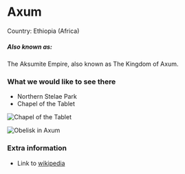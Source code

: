# Axum

Country: Ethiopia (Africa)

##### Also known as:

The Aksumite Empire, also known as The Kingdom of Axum. 

### What we would like to see there

- Northern Stelae Park
- Chapel of the Tablet

![Chapel of the Tablet](https://upload.wikimedia.org/wikipedia/commons/d/de/Aksum_church.jpg)

![Obelisk in Axum](https://upload.wikimedia.org/wikipedia/commons/thumb/6/69/Rome_Stele.jpg/330px-Rome_Stele.jpg)

### Extra information

- Link to [wikipedia](https://en.wikipedia.org/wiki/Axum)
